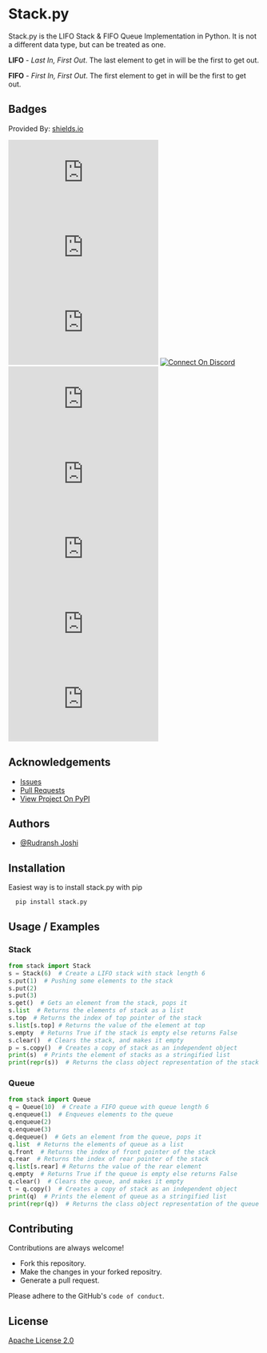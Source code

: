 
# Stack.py

Stack.py is the LIFO Stack & FIFO Queue Implementation in Python. It is not a different data type, but can be treated as one.

**LIFO** - *Last In, First Out*. The last element to get in will be the first to get out.

**FIFO** - *First In, First Out*. The first element to get in will be the first to get out.
## Badges

Provided By: [shields.io](https://shields.io/)

[![PyPI Version](https://img.shields.io/pypi/v/stack.py?style=for-the-badge)](https://pypi.org/project/stack.py/)
[![PyPI Downloads](https://img.shields.io/pypi/dm/stack.py?color=red&style=for-the-badge)](https://pypi.org/project/stack.py/)
[![Apache License 2.0](https://img.shields.io/pypi/l/stack.py?color=lime&style=for-the-badge)](https://opensource.org/licenses/)
[![Connect On Discord](https://img.shields.io/discord/710909601356447805?color=yellow&style=for-the-badge)](https://discord.gg/dN66r3D)
[![Code Lines](https://img.shields.io/tokei/lines/github/FireHead90544/stack.py?color=orange&style=for-the-badge)](https://github.com/FireHead90544/stack.py)
[![Code Size](https://img.shields.io/github/languages/code-size/FireHead90544/stack.py?style=for-the-badge)](https://github.com/FireHead90544/stack.py)
[![Pull Requests](https://img.shields.io/github/issues-pr/FireHead90544/stack.py?style=for-the-badge)](https://github.com/FireHead90544/stack.py/pulls)
[![Issues](https://img.shields.io/github/issues/FireHead90544/stack.py?color=teal&style=for-the-badge)](https://github.com/FireHead90544/stack.py/issues)
[![Contributors](https://img.shields.io/github/contributors/FireHead90544/stack.py?style=for-the-badge)](https://github.com/FireHead90544/stack.py/graphs/contributors)

## Acknowledgements

 - [Issues](https://github.com/FireHead90544/stack.py/issues)
 - [Pull Requests](https://github.com/FireHead90544/stack.py/pulls)
 - [View Project On PyPI](https://pypi.org/project/stack.py/)

  
## Authors

- [@Rudransh Joshi](https://www.github.com/FireHead90544)

  
## Installation

Easiest way is to install stack.py with pip

```shell
  pip install stack.py
```
## Usage / Examples
### Stack
```py
from stack import Stack
s = Stack(6)  # Create a LIFO stack with stack length 6
s.put(1)  # Pushing some elements to the stack
s.put(2)
s.put(3)
s.get()  # Gets an element from the stack, pops it
s.list  # Returns the elements of stack as a list
s.top  # Returns the index of top pointer of the stack
s.list[s.top] # Returns the value of the element at top
s.empty  # Returns True if the stack is empty else returns False
s.clear()  # Clears the stack, and makes it empty
p = s.copy()  # Creates a copy of stack as an independent object
print(s)  # Prints the element of stacks as a stringified list
print(repr(s))  # Returns the class object representation of the stack with the values it holds
```

### Queue
```py
from stack import Queue
q = Queue(10)  # Create a FIFO queue with queue length 6
q.enqueue(1)  # Enqueues elements to the queue
q.enqueue(2)
q.enqueue(3)
q.dequeue()  # Gets an element from the queue, pops it
q.list  # Returns the elements of queue as a list
q.front  # Returns the index of front pointer of the stack
q.rear  # Returns the index of rear pointer of the stack
q.list[s.rear] # Returns the value of the rear element
q.empty  # Returns True if the queue is empty else returns False
q.clear()  # Clears the queue, and makes it empty
t = q.copy()  # Creates a copy of stack as an independent object
print(q)  # Prints the element of queue as a stringified list
print(repr(q))  # Returns the class object representation of the queue with the values it holds
```
## Contributing

Contributions are always welcome!

- Fork this repository.
- Make the changes in your forked repositry.
- Generate a pull request.

Please adhere to the GitHub's `code of conduct`.

  
## License

[Apache License 2.0](https://choosealicense.com/licenses/apache-2.0/)
